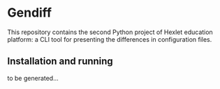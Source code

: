 # Gendiff

This repository contains the second Python project of Hexlet education platform: a CLI tool for presenting the differences in configuration files.

## Installation and running
to be generated...
